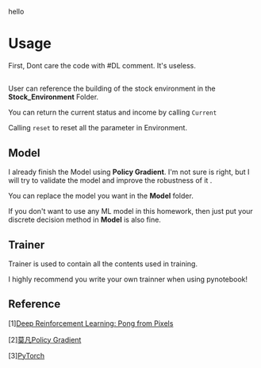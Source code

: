 hello

# Usage

First, Dont care the code with #DL comment. It's useless.

## 
User can reference the building of the stock environment in the **Stock_Environment** Folder.

You can return the current status and income by calling ```Current```

Calling ```reset``` to reset all the parameter in Environment.


## Model 
I already finish the Model using **Policy Gradient**.
I'm not sure is right, but I will try to validate the model and improve the robustness of it .

You can replace the model you want in the **Model** folder. 

If you don't want to use any ML model in this homework, then just put your discrete decision method in **Model** is also fine. 

## Trainer 
Trainer is used to contain all the contents used in training.

I highly recommend you write your own trainner when using pynotebook!


## Reference
[1][Deep Reinforcement Learning: Pong from Pixels](http://karpathy.github.io/2016/05/31/rl/)

[2][莫凡Policy Gradient](https://morvanzhou.github.io/tutorials/machine-learning/reinforcement-learning/5-1-policy-gradient-softmax1/)

[3][PyTorch](http://pytorch.org/)
